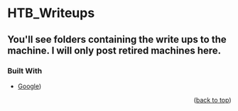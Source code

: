 # HTB_Writeups

## You'll see folders containing the write ups to the machine. I will only post retired machines here. 


### Built With


* [Google](https://www.google.com/))




<p align="right">(<a href="#readme-top">back to top</a>)</p>

